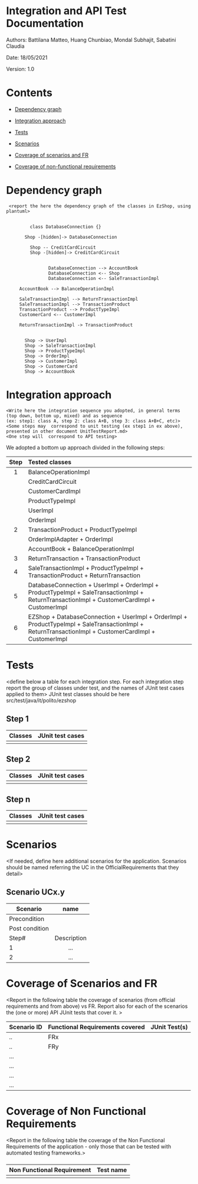 # Integration and API Test Documentation

Authors: Battilana Matteo, Huang Chunbiao, Mondal Subhajit, Sabatini Claudia

Date: 18/05/2021

Version: 1.0

# Contents

- [Dependency graph](#dependency-graph)

- [Integration approach](#integration)

- [Tests](#tests)

- [Scenarios](#scenarios)

- [Coverage of scenarios and FR](#scenario-coverage)
- [Coverage of non-functional requirements](#nfr-coverage)



# Dependency graph

     <report the here the dependency graph of the classes in EzShop, using plantuml>


```plantuml

         class DatabaseConnection {}

       Shop -[hidden]-> DatabaseConnection

         Shop -- CreditCardCircuit
         Shop -[hidden]-> CreditCardCircuit


                DatabaseConnection --> AccountBook
                DatabaseConnection <-- Shop
                DatabaseConnection <-- SaleTransactionImpl

     AccountBook --> BalanceOperationImpl

     SaleTransactionImpl --> ReturnTransactionImpl
     SaleTransactionImpl --> TransactionProduct
     TransactionProduct --> ProductTypeImpl
     CustomerCard <-- CustomerImpl

     ReturnTransactionImpl -> TransactionProduct


       Shop -> UserImpl
       Shop -> SaleTransactionImpl
       Shop -> ProductTypeImpl
       Shop -> OrderImpl
       Shop -> CustomerImpl
       Shop -> CustomerCard
       Shop -> AccountBook
```

# Integration approach

    <Write here the integration sequence you adopted, in general terms (top down, bottom up, mixed) and as sequence
    (ex: step1: class A, step 2: class A+B, step 3: class A+B+C, etc)>
    <Some steps may  correspond to unit testing (ex step1 in ex above), presented in other document UnitTestReport.md>
    <One step will  correspond to API testing>


We adopted a bottom up approach divided in the following steps:

|Step  |Tested classes |
|:-----:|:----|
|1                 |BalanceOperationImpl                    |
|                  |CreditCardCircuit                 |
|                  |CustomerCardImpl                    |
|                  |ProductTypeImpl                |
|                  |UserImpl                |
|                  |OrderImpl                |
|2                 |TransactionProduct + ProductTypeImpl                    |
||OrderImplAdapter + OrderImpl|
||AccountBook + BalanceOperationImpl|
|3|ReturnTransaction + TransactionProduct |
|4|SaleTransactionImpl + ProductTypeImpl + TransactionProduct + ReturnTransaction |
|5|DatabaseConnection + UserImpl + OrderImpl + ProductTypeImpl + SaleTransactionImpl + ReturnTransactionImpl + CustomerCardImpl + CustomerImpl |
|6|EZShop + DatabaseConnection + UserImpl + OrderImpl + ProductTypeImpl + SaleTransactionImpl + ReturnTransactionImpl + CustomerCardImpl + CustomerImpl |


#  Tests

   <define below a table for each integration step. For each integration step report the group of classes under test, and the names of
     JUnit test cases applied to them> JUnit test classes should be here src/test/java/it/polito/ezshop

## Step 1
| Classes  | JUnit test cases |
|--|--|
|||


## Step 2
| Classes  | JUnit test cases |
|--|--|
|||


## Step n



| Classes  | JUnit test cases |
|--|--|
|||




# Scenarios


<If needed, define here additional scenarios for the application. Scenarios should be named
 referring the UC in the OfficialRequirements that they detail>

## Scenario UCx.y

| Scenario |  name |
| ------------- |:-------------:|
|  Precondition     |  |
|  Post condition     |   |
| Step#        | Description  |
|  1     |  ... |  
|  2     |  ... |



# Coverage of Scenarios and FR


<Report in the following table the coverage of  scenarios (from official requirements and from above) vs FR.
Report also for each of the scenarios the (one or more) API JUnit tests that cover it. >




| Scenario ID | Functional Requirements covered | JUnit  Test(s) |
| ----------- | ------------------------------- | ----------- |
|  ..         | FRx                             |             |             
|  ..         | FRy                             |             |             
| ...         |                                 |             |             
| ...         |                                 |             |             
| ...         |                                 |             |             
| ...         |                                 |             |             



# Coverage of Non Functional Requirements


<Report in the following table the coverage of the Non Functional Requirements of the application - only those that can be tested with automated testing frameworks.>


###

| Non Functional Requirement | Test name |
| -------------------------- | --------- |
|                            |           |
